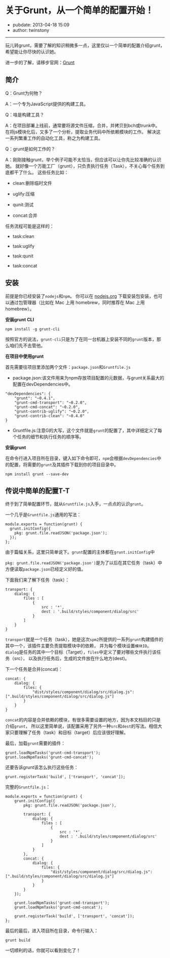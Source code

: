 # 关于Grunt，从一个简单的配置开始！

- pubdate: 2013-04-18 15:09
- author: twinstony

---

玩儿转grunt，需要了解的知识稍微多一点，这里仅以一个简单的配置介绍grunt，希望能让你尽快的认识她。

进一步的了解，请移步官网：[Grunt](http://gruntjs.com/ "Grunt")

## 简介

Q：Grunt为何物？

A：一个专为JavaScript提供的构建工具。

Q：啥是构建工具？

A：在项目部署上线前，通常要将源文件压缩，合并，并拷贝到bch或trunk中。
在将js模块化后，又多了一个分析，提取业务代码中所依赖模块的工作。
解决这一系列繁重工作的自动化工具，称之为构建工具。

Q：grunt是如何工作的？

A：刚刚接触grunt，举个例子可能不太恰当，但应该可以让你先比较准确的认识她。
就好像一个万能工厂（grunt），只负责执行任务（Task），不关心每个任务到底都干了什么。
这些任务比如：

* clean:删除临时文件

* uglify:压缩

* qunit:测试

* concat:合并

任务流程可能是这样的：

* task:clean

* task:uglify

* task:qunit

* task:concat

## 安装

前提是你已经安装了`nodejs`和`npm`。 你可以在 [nodejs.org](http://nodejs.org/) 下载安装包安装，也可以通过包管理器（比如在 Mac 上用 homebrew，同时推荐在 Mac 上用 homebrew）。

**安装grunt CLI**

```
npm install -g grunt-cli
```

按照官方的说法，`grunt-cli`只是为了在同一台机器上安装不同的`grunt`版本，那么咱们先不去管他。

**在项目中使用grunt**

首先需要往项目里添加两个文件：`package.json`和`Gruntfile.js`

* package.json:该文件用来为npm存放项目配置的元数据，与grunt关系最大的配置在devDependencies中。

```
"devDependencies": {
    "grunt": "~0.4.1",
    "grunt-cmd-transport": "~0.2.0",
    "grunt-cmd-concat": "~0.2.0",
    "grunt-contrib-uglify": "~0.2.0",
    "grunt-contrib-clean": "~0.4.0"
}
```

* Gruntfile.js:注意G的大写，这个文件就是`grunt`的配置了，其中详细定义了每个任务的细节和执行任务的顺序等。

**安装grunt**

在命令行进入项目所在目录，键入如下命令即可，`npm`会根据`devDependencies`中的配置，将需要的`grunt`及其插件下载到你的项目目录中。

```
npm install grunt --save-dev
```


## 传说中简单的配置T-T

终于到了简单配置环节，就从`Gruntfile.js`入手，一点点的认识`grunt`。

一个几乎是`Gruntfile.js`通用的写法：

```
module.exports = function(grunt) {
  grunt.initConfig({
    pkg: grunt.file.readJSON('package.json');
  });
};
```

由于篇幅关系，这里只简单说下。`grunt`配置的主体都在`grunt.initConfig`中

`pkg: grunt.file.readJSON('package.json')`是为了以后在其它任务（task）中方便读取`package.json`已经定义好的值。

下面我们来了解下任务（task）：

```
transport: {
    dialog: {
        files : [
            {
                src : '*',
                dest : '.build/styles/component/dialog/src'
            }
        ]
    }
}
```

`transport`就是一个任务（task），她是这次`spm2`所提供的一系列`grunt`构建插件的其中一个，该插件主要负责提取模块中的依赖，
并为每个模块设置`模块ID`。`dialog`是任务的其中一个目标（Target），`files`中定义了要对哪些文件执行该任务（src），
以及执行任务后，生成的文件放在什么地方(dest)。

下一个任务是合并(concat)：

```
concat: {
    dialog: {
        files: {
            "dist/styles/component/dialog/src/dialog.js": [".build/styles/component/dialog/src/dialog.js"]
        }
    }
}
```

`concat`的内容是合并依赖的模块，有很多需要设置的地方，因为本文档目的只是介绍`grunt`，
所以这里简单说，该配置采用了另外一种`src`和`dest`的写法。相信大家只要理解了任务（task）和目标（target）后应该很好理解。

最后，加载`grunt`需要的插件：

```
grunt.loadNpmTasks('grunt-cmd-transport');
grunt.loadNpmTasks('grunt-cmd-concat');
```

还要告诉grunt该怎么执行这些任务：

```
grunt.registerTask('build', ['transport', 'concat']);
```

完整的`Gruntfile.js`：

```
module.exports = function(grunt) {
    grunt.initConfig({
        pkg: grunt.file.readJSON('package.json'),

        transport: {
            dialog: {
                files : [
                    {
                        src : '*',
                        dest : '.build/styles/component/dialog/src'
                    }
                ]
            }
        },
        concat: {
            dialog: {
                files: {
                    "dist/styles/component/dialog/src/dialog.js": [".build/styles/component/dialog/src/dialog.js"]
                }
            }
        }
    });

    grunt.loadNpmTasks('grunt-cmd-transport');
    grunt.loadNpmTasks('grunt-cmd-concat');

    grunt.registerTask('build', ['transport', 'concat']);
};

```

最后的最后，进入项目所在目录，命令行输入：

```
grunt build
```

一切顺利的话，你就可以看到变化了！
